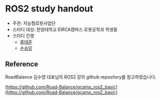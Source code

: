 # ROS2 study handout

- 주관: 지능형로봇사업단
- 스터디 대상: 한양대학교 EIRCA캠퍼스 로봇공학과 학생들
- 스터디 진행
  - [류태훈](https://github.com/taehun-ryu)
  - [손승민](https://github.com/seungmin-son)
 
## Reference

RoadBalance 김수영 대표님의 ROS2 강의 github repository를 참고하였습니다.

[https://github.com/Road-Balance/gcamp_ros2_basic](https://github.com/Road-Balance/gcamp_ros2_basic)
